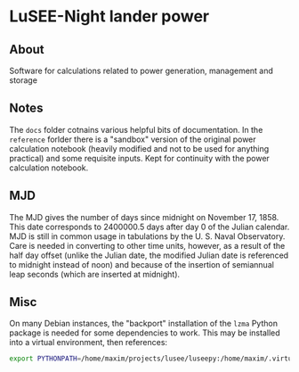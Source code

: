 # LuSEE-Night lander power

## About
Software for calculations related to power generation, management and storage

## Notes

The `docs` folder cotnains various helpful bits of documentation. In the `reference` forlder
there is a "sandbox" version of the original power calculation notebook (heavily modified and
not to be used for anything practical) and some requisite inputs. Kept for continuity with the
power calculation notebook.

## MJD
The MJD gives the number of days since midnight on November 17, 1858. This date corresponds to 2400000.5 days after
day 0 of the Julian calendar. MJD is still in common usage in tabulations by the U. S. Naval Observatory.
Care is needed in converting to other time units, however, as a result of the half day offset (unlike the Julian date,
the modified Julian date is referenced to midnight instead of noon) and because of the insertion of semiannual leap
seconds (which are inserted at midnight).

## Misc

On many Debian instances, the "backport" installation of the `lzma` Python package is needed for
some dependencies to work. This may be installed into a virtual environment, then references:

```bash
export PYTHONPATH=/home/maxim/projects/lusee/luseepy:/home/maxim/.virtualenvs/lusee/lib/python3.10/site-packages/backports
```
